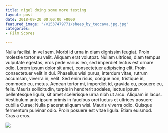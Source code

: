 ```yaml
---
title: nigel doing some more testing
layout: post
date: 2018-09-20 00:00:00 +0000
featured_image: "/v1537479771/sheep_by_teocava.jpg.jpg"
categories:
- Film Scores

---
```

Nulla facilisi. In vel sem. Morbi id urna in diam dignissim feugiat. Proin molestie tortor eu velit. Aliquam erat volutpat. Nullam ultrices, diam tempus vulputate egestas, eros pede varius leo, sed imperdiet lectus est ornare odio. Lorem ipsum dolor sit amet, consectetuer adipiscing elit. Proin consectetuer velit in dui. Phasellus wisi purus, interdum vitae, rutrum accumsan, viverra in, velit. Sed enim risus, congue non, tristique in, commodo eu, metus. Aenean tortor mi, imperdiet id, gravida eu, posuere eu, felis. Mauris sollicitudin, turpis in hendrerit sodales, lectus ipsum pellentesque ligula, sit amet scelerisque urna nibh ut arcu. Aliquam in lacus. Vestibulum ante ipsum primis in faucibus orci luctus et ultrices posuere cubilia Curae; Nulla placerat aliquam wisi. Mauris viverra odio. Quisque fermentum pulvinar odio. Proin posuere est vitae ligula. Etiam euismod. Cras a eros.

![](/v1537445213/samples/landscapes/beach-boat.jpg)